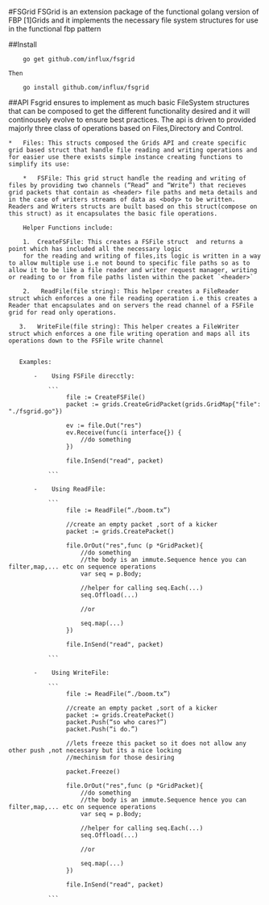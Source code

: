 #FSGrid
    FSGrid is an extension package of the functional golang version of FBP [1]Grids and it implements the necessary file system structures for use in the functional fbp pattern

##Install
    
        go get github.com/influx/fsgrid

    Then

        go install github.com/influx/fsgrid

##API
    Fsgrid ensures to implement as much basic FileSystem structures that can be composed to get the different functionality desired and it will continousely evolve to ensure best practices. The api is driven to provided majorly three class of operations based on Files,Directory and Control.

    *   Files: This structs composed the Grids API and create specific grid based struct that handle file reading and writing operations and for easier use there exists simple instance creating functions to simplify its use:

        *   FSFile: This grid struct handle the reading and writing of files by providing two channels (“Read” and “Write”) that recieves grid packets that contain as <header> file paths and meta details and in the case of writers streams of data as <body> to be written. Readers and Writers structs are built based on this struct(compose on this struct) as it encapsulates the basic file operations.

        Helper Functions include:

        1.  CreateFSFile: This creates a FSFile struct  and returns a point which has included all the necessary logic 
        for the reading and writing of files,its logic is written in a way to allow multiple use i.e not bound to specific file paths so as to allow it to be like a file reader and writer request manager, writing or reading to or from file paths listen within the packet `<header>`

        2.   ReadFile(file string): This helper creates a FileReader struct which enforces a one file reading operation i.e this creates a Reader that encapsulates and on servers the read channel of a FSFile grid for read only operations.

       3.   WriteFile(file string): This helper creates a FileWriter struct which enforces a one file writing operation and maps all its operations down to the FSFile write channel


       Examples:
           
           -    Using FSFile direcctly:

               ```
                    file := CreateFSFile()
                    packet := grids.CreateGridPacket(grids.GridMap{"file": "./fsgrid.go"})

                    ev := file.Out("res")
                    ev.Receive(func(i interface{}) {
                        //do something
                    })

                    file.InSend("read", packet)
               
               ```

           -    Using ReadFile:

               ```
                    file := ReadFile(“./boom.tx”)

                    //create an empty packet ,sort of a kicker
                    packet := grids.CreatePacket()

                    file.OrOut("res",func (p *GridPacket){
                        //do something 
                        //the body is an immute.Sequence hence you can filter,map,... etc on sequence operations
                        var seq = p.Body;

                        //helper for calling seq.Each(...)
                        seq.Offload(...)

                        //or 

                        seq.map(...)
                    })

                    file.InSend("read", packet)
               
               ```

           -    Using WriteFile:

               ```
                    file := ReadFile(“./boom.tx”)

                    //create an empty packet ,sort of a kicker
                    packet := grids.CreatePacket()
                    packet.Push(“so who cares?”)
                    packet.Push(“i do.”)

                    //lets freeze this packet so it does not allow any other push ,not necessary but its a nice locking 
                    //mechinism for those desiring

                    packet.Freeze()

                    file.OrOut("res",func (p *GridPacket){
                        //do something 
                        //the body is an immute.Sequence hence you can filter,map,... etc on sequence operations
                        var seq = p.Body;

                        //helper for calling seq.Each(...)
                        seq.Offload(...)

                        //or 

                        seq.map(...)
                    })

                    file.InSend("read", packet)
               
               ```
